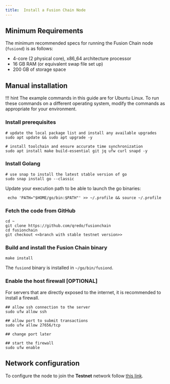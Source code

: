 ```yaml
---
title:  Install a Fusion Chain Node
---
```



## Minimum Requirements
The minimum recommended specs for running the Fusion Chain node (`fusiond`) is as follows:

- 4-core (2 physical core), x86_64 architecture processor
- 16 GB RAM (or equivalent swap file set up)
- 200 GB of storage space


## Manual installation 

!!! hint
    The example commands in this guide are for Ubuntu Linux. To run these commands on a different operating system, modify the commands as appropriate for your environment.

### Install prerequisites

```shell
# update the local package list and install any available upgrades
sudo apt update && sudo apt upgrade -y

# install toolchain and ensure accurate time synchronization
sudo apt install make build-essential git jq ufw curl snapd -y
```

### Install Golang

```shell
# use snap to install the latest stable version of go
sudo snap install go --classic
```

Update your execution path to be able to launch the go binaries:

```shell
 echo 'PATH="$HOME/go/bin:$PATH"' >> ~/.profile && source ~/.profile
```

### Fetch the code from GitHub

```shell
cd ~
git clone https://github.com/qredo/fusionchain
cd fusionchain
git checkout <<branch with stable testnet version>>
```

### Build and install the Fusion Chain binary

```shell
make install
```

<!-- Beware that dependencies to Qredo's GitLab exist. Ensure a connection exists  -->

The `fusiond` binary is installed in `~/go/bin/fusiond`.

### Enable the host firewall [OPTIONAL]

For servers that are directly exposed to the internet, it is recommended to install a firewall.

```shell
## allow ssh connection to the server
sudo ufw allow ssh

## allow port to submit transactions
sudo ufw allow 27656/tcp

## change port later

## start the firewall
sudo ufw enable
```


## Network configuration 

To configure the node to join the **Testnet** network follow [this link](./testnet.md).